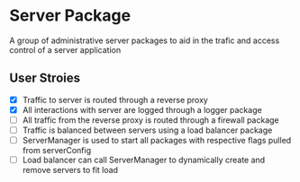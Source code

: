 # Server Package

A group of administrative server packages to aid in the trafic and access control of a server application

## User Stroies

- [x] Traffic to server is routed through a reverse proxy
- [x] All interactions with server are logged through a logger package
- [ ] All traffic from the reverse proxy is routed through a firewall package
- [ ] Traffic is balanced between servers using a load balancer package
- [ ] ServerManager is used to start all packages with respective flags pulled from serverConfig
- [ ] Load balancer can call ServerManager to dynamically create and remove servers to fit load
